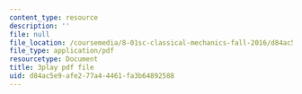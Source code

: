 ```yaml
---
content_type: resource
description: ''
file: null
file_location: /coursemedia/8-01sc-classical-mechanics-fall-2016/d84ac5e9afe277a44461fa3b64892588_W3TqFzVh_rE.pdf
file_type: application/pdf
resourcetype: Document
title: 3play pdf file
uid: d84ac5e9-afe2-77a4-4461-fa3b64892588
---
```

